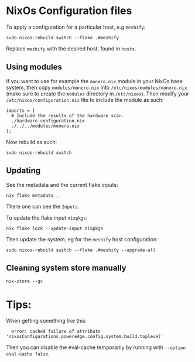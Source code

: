 # NixOs Configuration files

To apply a configuration for a particular host, e.g `meshify`:
```shell
sudo nixos-rebuild switch --flake .#meshify
```
Replace `meshify` with the desired host, found in `hosts`.

## Using modules
If you want to use for example the `monero.nix` module in your NixOs base system,
then copy `modules/monero.nix` into `/etc/nixos/modules/monero.nix` (make sure to create the `modules` directory in `/etc/nixos`).
Then modify your `/etc/nixos/configuration.nix` file to include the module as such:
```
imports = [
  # Include the results of the hardware scan.
  ./hardware-configuration.nix
  ./../../modules/monero.nix
];
```
Now rebuild as such:
```shell
sudo nixos-rebuild switch
```

## Updating
See the metadata and the current flake inputs:
```shell
nix flake metadata .
```
There one can see the `Inputs`.

To update the flake input `nixpkgs`:
```shell
nix flake lock --update-input nixpkgs
```

Then update the system, eg for the `meshify` host configuration:
```
sudo nixos-rebuild switch --flake .#meshify --upgrade-all
```

## Cleaning system store manually
```shell
nix-store --gc
```

# Tips:
When getting something like this:
```shell
  error: cached failure of attribute 'nixosConfigurations.poweredge.config.system.build.toplevel'
```
Then you can disable the eval-cache temporarily by running with `--option eval-cache false`.
